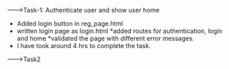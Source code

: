 --->Task-1:  Authenticate user and show user home

* Added login button in reg_page.html
* written login page as login.html
*added routes for authentication, login and home
*validated the page with different error messages. 
* I have took around 4 hrs to complete the task.


--->Task2